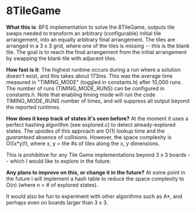 # 8TileGame
**What this is**: BFS implementation to solve the 8TileGame, outputs tile swaps needed to transform
              an arbitrary (configurable) initial tile arrangement, into an equally arbitrary final arrangement.
              The tiles are arranged in a 3 x 3 grid, where one of the tiles is missing -- this is the blank tile.
              The goal is to reach the final arrangement from the initial arrangement by swapping the blank tile 
              with adjacent tiles.

**How fast is it**: The highest runtime occurs during a run where a solution doesn't exist, and this takes about 
                173ms. This was the average time measured in "TIMING_MODE" (toggled in constants.h) after 10,000 
                runs. The number of runs (TIMING_MODE_RUNS) can be configured in constants.h. Note that enabling 
                timing mode will run the code TIMING_MODE_RUNS number of times, and will suppress all output 
                beyond the reported runtimes.


**How does it keep track of states it's seen before?**
At the moment it uses a perfect hashing algorithm (see explored.c) to detect already-explored states.
The upsides of this approach are O(1) lookup time and the *guaranteed* absence of collisions.
However, the space complexity is O((x*y)!), where x, y = the #s of tiles along the x, y dimensions.

This is prohibitive for any Tile Game implementations beyond 3 x 3 boards -- which I would like to explore in the future.

**Any plans to improve on this, or change it in the future?**
At some point in the future I will implement a hash table to reduce the space complexity
to O(n) (where n = # of explored states). 

It would also be fun to experiment with other algorithms such as A*, and perhaps even on boards larger than 3 x 3.  

